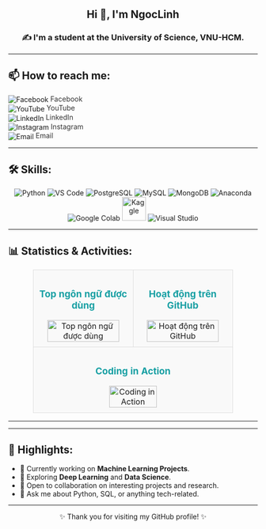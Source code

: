 <h2 align="center">Hi 👋, I'm NgocLinh</h2>
<p align="center">
  <h3 align="center">✍ I'm a student at the University of Science, VNU-HCM.</h3>
</p>

---

## 📫 How to reach me:
<div align="left">
  <a href="https://www.facebook.com/profile.php?id=100030448200454&locale=vi_VN" target="_blank" style="text-decoration: none;">
    <img src="https://img.icons8.com/fluency/48/facebook-new.png" alt="Facebook" title="Facebook" style="vertical-align: middle;"/>
    <span style="font-size: 14px; color: #333;">Facebook</span>
  </a>
  <br/>
  <a href="https://www.youtube.com/@noichao005" target="_blank" style="text-decoration: none;">
    <img src="https://img.icons8.com/fluency/48/youtube-play.png" alt="YouTube" title="YouTube" style="vertical-align: middle;"/>
    <span style="font-size: 14px; color: #333;">YouTube</span>
  </a>
  <br/>
  <a href="https://www.linkedin.com/in/nlinhpt" target="_blank" style="text-decoration: none;">
    <img src="https://img.icons8.com/fluency/48/linkedin.png" alt="LinkedIn" title="LinkedIn" style="vertical-align: middle;"/>
    <span style="font-size: 14px; color: #333;">LinkedIn</span>
  </a>
  <br/>
  <a href="https://instagram.com/nlinhpt" target="_blank" style="text-decoration: none;">
    <img src="https://img.icons8.com/fluency/48/instagram-new.png" alt="Instagram" title="Instagram" style="vertical-align: middle;"/>
    <span style="font-size: 14px; color: #333;">Instagram</span>
  </a>
  <br/>
  <a href="mailto:noichao_007@gmail.com" target="_blank" style="text-decoration: none;">
    <img src="https://img.icons8.com/fluency/48/gmail.png" alt="Email" title="Email" style="vertical-align: middle;"/>
    <span style="font-size: 14px; color: #333;">Email</span>
  </a>
</div>

---

## 🛠 Skills:
<div align="center">
  <img src="https://img.icons8.com/color/48/000000/python--v1.png" alt="Python" title="Python"/>
  <img src="https://img.icons8.com/color/48/000000/visual-studio-code-2019.png" alt="VS Code" title="VS Code"/>
  <img src="https://img.icons8.com/color/48/000000/postgreesql.png" alt="PostgreSQL" title="PostgreSQL"/>
  <img src="https://img.icons8.com/color/48/000000/mysql-logo.png" alt="MySQL" title="MySQL"/>
  <img src="https://img.icons8.com/color/48/000000/mongodb.png" alt="MongoDB" title="MongoDB"/>
  <img src="https://img.icons8.com/dusk/48/000000/anaconda.png" alt="Anaconda" title="Anaconda"/>
  <img src="https://img.icons8.com/color/48/000000/google-colab.png" alt="Google Colab" title="Google Colab"/>
  <img src="https://cdn.jsdelivr.net/gh/devicons/devicon/icons/kaggle/kaggle-original-wordmark.svg" alt="Kaggle" width="48" height="48" title="Kaggle"/>
  <img src="https://img.icons8.com/color/48/null/visual-studio--v2.png" alt="Visual Studio" title="Visual Studio"/>
</div>

---

## 📊 Statistics & Activities:
<div align="center">
  <table style="width:80%; border-collapse: collapse; text-align: center;">
    <tr>
      <td style="width:50%; padding: 10px; vertical-align: top; background-color: #f9f9f9; border: 1px solid #ddd;">
        <h3 style="color: #179fa3;">Top ngôn ngữ được dùng</h3>
        <img src="https://github-readme-stats.vercel.app/api/top-langs/?username=nlinhpt&bg_color=FFFFFF00&text_color=179fa3&layout=compact&hide=CSS&langs_count=10" alt="Top ngôn ngữ được dùng" width="90%"/>
      </td>
      <td style="width:50%; padding: 10px; vertical-align: top; background-color: #f9f9f9; border: 1px solid #ddd;">
        <h3 style="color: #179fa3;">Hoạt động trên GitHub</h3>
        <img src="https://github-readme-stats.vercel.app/api?username=nlinhpt&bg_color=FFFFFF00&text_color=179fa3&show_icons=true&count_private=true&include_all_commits=true" alt="Hoạt động trên GitHub" width="90%"/>
      </td>
    </tr>
    <tr>
      <td colspan="2" style="padding: 10px; background-color: #f9f9f9; border: 1px solid #ddd;">
        <h3 style="color: #179fa3;">Coding in Action</h3>
        <img src="https://cdn.dribbble.com/users/1787323/screenshots/7470213/media/d5a4462755c5c2e1bcb64440f6106b36.gif" alt="Coding in Action" width="50%" style="border-radius: 10px;"/>
      </td>
    </tr>
  </table>
</div>

---



---

## 🌟 Highlights:
- 🔭 Currently working on **Machine Learning Projects**.
- 🌱 Exploring **Deep Learning** and **Data Science**.
- 🤝 Open to collaboration on interesting projects and research.
- 💬 Ask me about Python, SQL, or anything tech-related.

---

<p align="center">✨ Thank you for visiting my GitHub profile! ✨</p>
